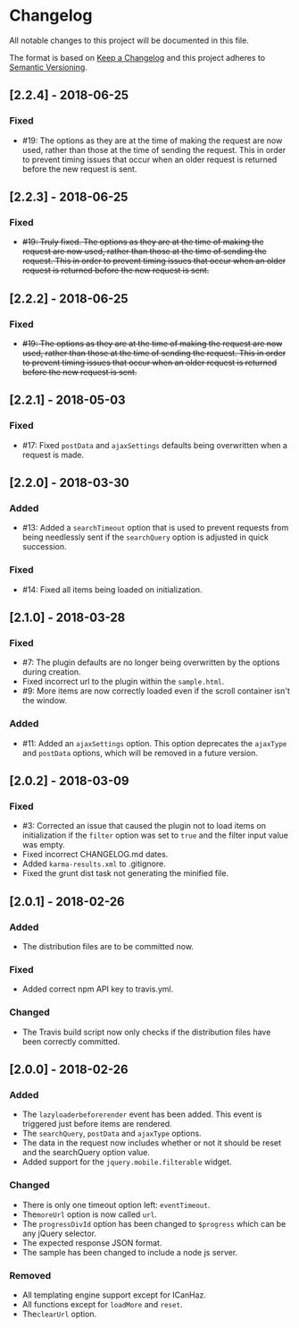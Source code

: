 # Changelog
All notable changes to this project will be documented in this file.

The format is based on [Keep a Changelog](http://keepachangelog.com/en/1.0.0/)
and this project adheres to [Semantic Versioning](http://semver.org/spec/v2.0.0.html).

## [2.2.4] - 2018-06-25
### Fixed
- \#19: The options as they are at the time of making the request are now used, rather than those at the time of sending the request. This in order to prevent timing issues that occur when an older request is returned before the new request is sent.


## [2.2.3] - 2018-06-25
### Fixed
- <s>\#19: Truly fixed. The options as they are at the time of making the request are now used, rather than those at the time of sending the request. This in order to prevent timing issues that occur when an older request is returned before the new request is sent.</s>

## [2.2.2] - 2018-06-25
### Fixed
- <s>\#19: The options as they are at the time of making the request are now used, rather than those at the time of sending the request. This in order to prevent timing issues that occur when an older request is returned before the new request is sent.</s>

## [2.2.1] - 2018-05-03
### Fixed
- \#17: Fixed `postData` and `ajaxSettings` defaults being overwritten when a request is made.

## [2.2.0] - 2018-03-30
### Added
- \#13: Added a `searchTimeout` option that is used to prevent requests from being needlessly sent if the `searchQuery` option is adjusted in quick succession. 

### Fixed 
- \#14: Fixed all items being loaded on initialization.

## [2.1.0] - 2018-03-28
### Fixed
- \#7: The plugin defaults are no longer being overwritten by the options during creation.
- Fixed incorrect url to the plugin within the `sample.html`.
- \#9: More items are now correctly loaded even if the scroll container isn't the window. 

### Added
- \#11: Added an `ajaxSettings` option. This option deprecates the `ajaxType` and `postData` options, which will be removed in a future version.

## [2.0.2] - 2018-03-09
### Fixed
- \#3: Corrected an issue that caused the plugin not to load items on initialization if the `filter` option was set to `true` 
and the filter input value was empty.
- Fixed incorrect CHANGELOG.md dates. 
- Added `karma-results.xml` to .gitignore.
- Fixed the grunt dist task not generating the minified file.

## [2.0.1] - 2018-02-26
### Added
- The distribution files are to be committed now.

### Fixed
- Added correct npm API key to travis.yml.

### Changed
- The Travis build script now only checks if the distribution files have been correctly committed.

## [2.0.0] - 2018-02-26

### Added
- The `lazyloaderbeforerender` event has been added. This event is triggered just before items are rendered.
- The `searchQuery`, `postData` and `ajaxType` options.
- The data in the request now includes whether or not it should be reset and the searchQuery option value.
- Added support for the `jquery.mobile.filterable` widget.

### Changed 
- There is only one timeout option left: `eventTimeout`.
- The`moreUrl` option is now called `url`.
- The `progressDivId` option has been changed to `$progress` which can be any jQuery selector.
- The expected response JSON format.
- The sample has been changed to include a node js server. 
 
### Removed
- All templating engine support except for ICanHaz.
- All functions except for `loadMore` and `reset`.
- The`clearUrl` option.